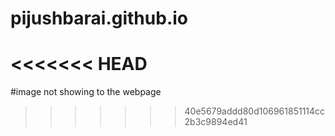 # pijushbarai.github.io
<<<<<<< HEAD
=======
#image not showing to the webpage
>>>>>>> 40e5679addd80d106961851114cc2b3c9894ed41
